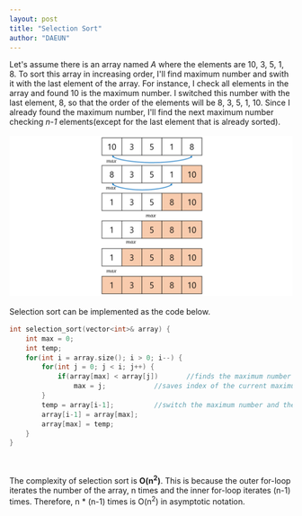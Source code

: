 ```yaml
---
layout: post
title: "Selection Sort"
author: "DAEUN"
---
```


Let's assume there is an array named _A_ where the elements are 10, 3, 5, 1, 8. To sort this array in increasing order, I'll find maximum number and swith it with the last element of the array. For instance, I check all elements in the array and found 10 is the maximum number. I switched this number with the last element, 8, so that the order of the elements will be 8, 3, 5, 1, 10. Since I already found the maximum number, I'll find the next maximum number checking _n-1_ elements(except for the last element that is already sorted).
<br><br>
![selection sort](/assets/images/selection_sort.png)
<br><br>
Selection sort can be implemented as the code below.
<br>
```c++
int selection_sort(vector<int>& array) {
	int max = 0;
	int temp;
	for(int i = array.size(); i > 0; i--) {
		for(int j = 0; j < i; j++) {
			if(array[max] < array[j])		//finds the maximum number
				max = j;			//saves index of the current maximum number
		}
		temp = array[i-1];			//switch the maximum number and the last element that is not sorted yet
		array[i-1] = array[max];
		array[max] = temp;
	}
}
```
<br><br>
The complexity of selection sort is **O(n<sup>2</sup>)**. This is because the outer for-loop iterates the number of the array, n times and the inner for-loop iterates (n-1) times. Therefore, n \* (n-1) times is O(n<sup>2</sup>) in asymptotic notation.